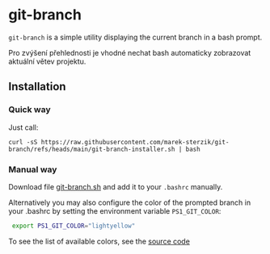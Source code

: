 # git-branch

`git-branch` is a simple utility displaying the current branch in a bash prompt.


Pro zvýšení přehlednosti je vhodné nechat bash automaticky zobrazovat aktuální větev projektu.

## Installation

### Quick way

Just call:
```
curl -sS https://raw.githubusercontent.com/marek-sterzik/git-branch/refs/heads/main/git-branch-installer.sh | bash
```

### Manual way

Download file [git-branch.sh](git-branch.sh) and add it to your `.bashrc` manually.

Alternatively you may also configure the color of the prompted branch in your .bashrc by setting
the environment variable `PS1_GIT_COLOR`:

```bash
 export PS1_GIT_COLOR="lightyellow"
```

To see the list of available colors, see the [source code](git-branch.sh)


